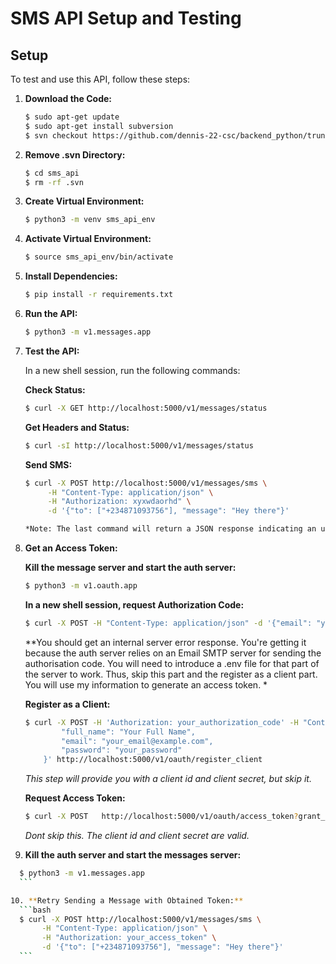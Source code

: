 # SMS API Setup and Testing

## Setup

To test and use this API, follow these steps:

1. **Download the Code:**
    ```bash
    $ sudo apt-get update
    $ sudo apt-get install subversion
    $ svn checkout https://github.com/dennis-22-csc/backend_python/trunk/api/sms_api
    ```

2. **Remove .svn Directory:**
    ```bash
    $ cd sms_api
    $ rm -rf .svn
    ```

3. **Create Virtual Environment:**
    ```bash
    $ python3 -m venv sms_api_env
    ```

4. **Activate Virtual Environment:**
    ```bash
    $ source sms_api_env/bin/activate
    ```

5. **Install Dependencies:**
    ```bash
    $ pip install -r requirements.txt
    ```

6. **Run the API:**
    ```bash
    $ python3 -m v1.messages.app
    ```

7. **Test the API:**

    In a new shell session, run the following commands:

    **Check Status:**
    ```bash
    $ curl -X GET http://localhost:5000/v1/messages/status
    ```

    **Get Headers and Status:**
    ```bash
    $ curl -sI http://localhost:5000/v1/messages/status
    ```

    **Send SMS:**
    ```bash
    $ curl -X POST http://localhost:5000/v1/messages/sms \
         -H "Content-Type: application/json" \
         -H "Authorization: xyxwdaorhd" \
         -d '{"to": ["+234871093756"], "message": "Hey there"}' 

    *Note: The last command will return a JSON response indicating an unauthorized request.*

8. **Get an Access Token:**

    **Kill the message server and start the auth server:**
    ```bash
    $ python3 -m v1.oauth.app
    ```
    
    **In a new shell session, request Authorization Code:**
    ```bash
    $ curl -X POST -H "Content-Type: application/json" -d '{"email": "your_email@example.com"}' http://localhost:5000/v1/oauth/auth_code
    ```
	**You should get an internal server error response. 
You're getting it because the auth server relies on an Email SMTP server for sending the authorisation code. You will need to introduce a .env file for that part of the server to work. Thus, skip this part and the register as a client part. You will use my information to generate an access token. *
	
    **Register as a Client:**
    ```bash
    $ curl -X POST -H 'Authorization: your_authorization_code' -H "Content-Type: application/json" -d '{
            "full_name": "Your Full Name",
            "email": "your_email@example.com",
            "password": "your_password"
        }' http://localhost:5000/v1/oauth/register_client
    ```

    *This step will provide you with a client id and client secret, but skip it.*

    **Request Access Token:**
    ```bash
    $ curl -X POST   http://localhost:5000/v1/oauth/access_token?grant_type=client_credentials   -H 'Content-Type: application/x-www-form-urlencoded'   -d 'client_id=f44fa2ff-488c-4ce4-969c-2ff0c4883ad9&client_secret=sOOI7ycMGI-gHN0VXdrfR95MFu_ThKNj9hS2j2zL60Y' 
    ```
	*Dont skip this. The client id and client secret are valid.*
	
9. **Kill the auth server and start the messages server:**
  ```bash
    $ python3 -m v1.messages.app
    ```  

10. **Retry Sending a Message with Obtained Token:**
    ```bash
    $ curl -X POST http://localhost:5000/v1/messages/sms \
         -H "Content-Type: application/json" \
         -H "Authorization: your_access_token" \
         -d '{"to": ["+234871093756"], "message": "Hey there"}'
    ```

